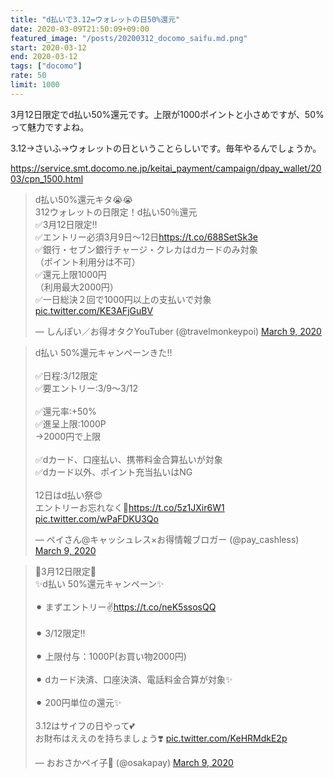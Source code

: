 ```yaml
---
title: "d払いで3.12=ウォレットの日50%還元"
date: 2020-03-09T21:50:09+09:00
featured_image: "/posts/20200312_docomo_saifu.md.png"
start: 2020-03-12
end: 2020-03-12
tags: ["docomo"]
rate: 50
limit: 1000
---
```


3月12日限定でd払い50%還元です。上限が1000ポイントと小さめですが、50%って魅力ですよね。

3.12→さいふ→ウォレットの日ということらしいです。毎年やるんでしょうか。

https://service.smt.docomo.ne.jp/keitai_payment/campaign/dpay_wallet/2003/cpn_1500.html

<blockquote class="twitter-tweet"><p lang="ja" dir="ltr">d払い50%還元キタ😭😭<br>312ウォレットの日限定！d払い50％還元<br>✅3月12日限定‼️<br>✅エントリー必須3月9日〜12日<a href="https://t.co/688SetSk3e">https://t.co/688SetSk3e</a><br>✅銀行・セブン銀行チャージ・クレカはdカードのみ対象<br>（ポイント利用分は不可）<br>✅還元上限1000円<br>（利用最大2000円）<br>✅一日総決２回で1000円以上の支払いで対象 <a href="https://t.co/KE3AFjGuBV">pic.twitter.com/KE3AFjGuBV</a></p>&mdash; しんぽい／お得オタクYouTuber (@travelmonkeypoi) <a href="https://twitter.com/travelmonkeypoi/status/1236826127760408577?ref_src=twsrc%5Etfw">March 9, 2020</a></blockquote> <script async src="https://platform.twitter.com/widgets.js" charset="utf-8"></script>

<blockquote class="twitter-tweet"><p lang="ja" dir="ltr">d払い 50%還元キャンペーンきた‼️<br><br>✅日程:3/12限定<br>✅要エントリー:3/9〜3/12<br><br>✅還元率:+50%<br>✅進呈上限:1000P<br>→2000円で上限<br><br>✅dカード、口座払い、携帯料金合算払いが対象<br>✅dカード以外、ポイント充当払いはNG<br><br>12日はd払い祭😍<br>エントリーお忘れなく🙌<a href="https://t.co/5z1JXir6W1">https://t.co/5z1JXir6W1</a> <a href="https://t.co/wPaFDKU3Qo">pic.twitter.com/wPaFDKU3Qo</a></p>&mdash; ペイさん@キャッシュレス×お得情報ブロガー (@pay_cashless) <a href="https://twitter.com/pay_cashless/status/1236827745134374912?ref_src=twsrc%5Etfw">March 9, 2020</a></blockquote> <script async src="https://platform.twitter.com/widgets.js" charset="utf-8"></script>

<blockquote class="twitter-tweet"><p lang="ja" dir="ltr">💖3月12日限定💖<br>✨d払い 50%還元キャンペーン✨<br><br>⚫︎ まずエントリー✌️<a href="https://t.co/neK5ssosQQ">https://t.co/neK5ssosQQ</a><br><br>⚫︎ 3/12限定‼️<br><br>⚫︎ 上限付与：1000P(お買い物2000円)<br><br>⚫︎ dカード決済、口座決済、電話料金合算が対象✨<br><br>⚫︎ 200円単位の還元✨<br><br>3.12はサイフの日やって💕<br>お財布はええのを持ちましょう❣️ <a href="https://t.co/KeHRMdkE2p">pic.twitter.com/KeHRMdkE2p</a></p>&mdash; おおさかペイ子🥂 (@osakapay) <a href="https://twitter.com/osakapay/status/1236909003357093889?ref_src=twsrc%5Etfw">March 9, 2020</a></blockquote> <script async src="https://platform.twitter.com/widgets.js" charset="utf-8"></script>
